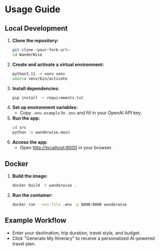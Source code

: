 # Usage Guide

## Local Development

1. **Clone the repository:**
   ```bash
   git clone <your-fork-url>
   cd WanderWise
   ```
2. **Create and activate a virtual environment:**
   ```bash
   python3.11 -m venv venv
   source venv/bin/activate
   ```
3. **Install dependencies:**
   ```bash
   pip install -r requirements.txt
   ```
4. **Set up environment variables:**
   - Copy `.env.example` to `.env` and fill in your OpenAI API key.
5. **Run the app:**
   ```bash
   cd src
   python -m wanderwise.main
   ```
6. **Access the app:**
   - Open [http://localhost:8000](http://localhost:8000) in your browser.

## Docker

1. **Build the image:**
   ```bash
   docker build -t wanderwise .
   ```
2. **Run the container:**
   ```bash
   docker run --env-file .env -p 8000:8000 wanderwise
   ```

## Example Workflow
- Enter your destination, trip duration, travel style, and budget.
- Click "Generate My Itinerary" to receive a personalized AI-powered travel plan.
